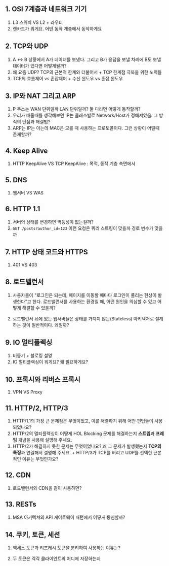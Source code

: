 ## 1. OSI 7계층과 네트워크 기기

1. L3 스위치 VS L2 + 라우터
2. 랜카드가 뭐게요. 어떤 동작 계층에서 동작하게요

## 2. TCP와 UDP

1. A ↔ B 상황에서 A가 데이터를 보냈다. 그리고 B가 응답을 보낼 차례에 B도 보낼 데이터가 있다면 어떻게될까?
2. 왜 요즘 UDP? TCP의 근본적 한계와 더불어서 + TCP 한계점 극복을 위한 노력들
3. TCP의 흐름제어 vs 혼잡제어 + 수신 윈도우 vs 혼잡 윈도우

## 3. IP와 NAT 그리고 ARP

1. P 주소는 WAN 단위일까 LAN 단위일까? 둘 다라면 어떻게 동작할까?
2. 우리가 배울때를 생각해보면 IP는 클래스별로 Network/Host가 정해져있음. 그 방식의 단점과 해결법?
3. ARP는 IP는 아는데 MAC은 모를 때 사용하는 프로토콜이다. 그런 상황이 어떨때 존재할까?

## 4. Keep Alive

1. HTTP KeepAlive VS TCP KeepAlive : 목적, 동작 계층 측면에서

## 5. DNS

1. 웹서버 VS WAS

## 6. HTTP 1.1

1. 서버의 상태를 변경하면 멱등성이 없는걸까?
2. `GET /posts?author_id=123` 이런 요청은 쿼리 스트링이 맞을까 경로 변수가 맞을까

## 7. HTTP 상태 코드와 HTTPS

1. 401 VS 403

## 8. 로드밸런서

1. 사용자들이 "로그인은 되는데, 페이지를 이동할 때마다 로그인이 풀리는 현상이 발생한다"고 한다. 로드밸런서를 사용하는 환경일 때, 어떤 원인을 의심할 수 있고 어떻게 해결할 수 있을까?

2. 로드밸런서 뒤에 있는 웹서버들은 상태를 가지지 않는(Stateless) 아키텍처로 설계하는 것이 일반적이다. 왜일까?

## 9. IO 멀티플렉싱

1. 비동기 + 블로킹 설명
2. IO 멀티플렉싱이 뭐게요? 왜 필요하게요?

## 10. 프록시와 리버스 프록시

1. VPN VS Proxy

## 11. HTTP/2, HTTP/3

1. HTTP/1.1의 가장 큰 문제점은 무엇이었고, 이를 해결하기 위해 어떤 편법들이 사용되었나요?
2. HTTP/2의 멀티플렉싱이 어떻게 HOL Blocking 문제를 해결하는지 **스트림**과 **프레임** 개념을 사용해 설명해 주세요.
3. HTTP/2가 해결하지 못한 문제는 무엇이었나요? 왜 그 문제가 발생했는지 **TCP의 특징**과 연결해서 설명해 주세요. + HTTP/3가 TCP를 버리고 UDP를 선택한 근본적인 이유는 무엇인가요?

## 12. CDN

1. 로드밸런서와 CDN을 같이 사용하면?

## 13. RESTs

1. MSA 아키텍쳐의 API 게이트웨이 패턴에서 어떻게 통신할까?

## 14. 쿠키, 토큰, 세션

1. 액세스 토큰과 리프레시 토큰을 분리하여 사용하는 이유는?

2. 두 토큰은 각각 클라이언트의 어디에 저장하는지
